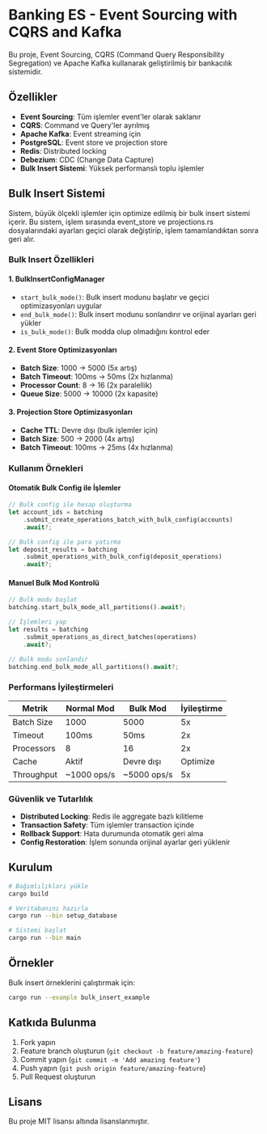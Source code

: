 # Banking ES - Event Sourcing with CQRS and Kafka

Bu proje, Event Sourcing, CQRS (Command Query Responsibility Segregation) ve Apache Kafka kullanarak geliştirilmiş bir bankacılık sistemidir.

## Özellikler

- **Event Sourcing**: Tüm işlemler event'ler olarak saklanır
- **CQRS**: Command ve Query'ler ayrılmış
- **Apache Kafka**: Event streaming için
- **PostgreSQL**: Event store ve projection store
- **Redis**: Distributed locking
- **Debezium**: CDC (Change Data Capture)
- **Bulk Insert Sistemi**: Yüksek performanslı toplu işlemler

## Bulk Insert Sistemi

Sistem, büyük ölçekli işlemler için optimize edilmiş bir bulk insert sistemi içerir. Bu sistem, işlem sırasında event_store ve projections.rs dosyalarındaki ayarları geçici olarak değiştirip, işlem tamamlandıktan sonra geri alır.

### Bulk Insert Özellikleri

#### 1. **BulkInsertConfigManager**

- `start_bulk_mode()`: Bulk insert modunu başlatır ve geçici optimizasyonları uygular
- `end_bulk_mode()`: Bulk insert modunu sonlandırır ve orijinal ayarları geri yükler
- `is_bulk_mode()`: Bulk modda olup olmadığını kontrol eder

#### 2. **Event Store Optimizasyonları**

- **Batch Size**: 1000 → 5000 (5x artış)
- **Batch Timeout**: 100ms → 50ms (2x hızlanma)
- **Processor Count**: 8 → 16 (2x paralellik)
- **Queue Size**: 5000 → 10000 (2x kapasite)

#### 3. **Projection Store Optimizasyonları**

- **Cache TTL**: Devre dışı (bulk işlemler için)
- **Batch Size**: 500 → 2000 (4x artış)
- **Batch Timeout**: 100ms → 25ms (4x hızlanma)

### Kullanım Örnekleri

#### Otomatik Bulk Config ile İşlemler

```rust
// Bulk config ile hesap oluşturma
let account_ids = batching
    .submit_create_operations_batch_with_bulk_config(accounts)
    .await?;

// Bulk config ile para yatırma
let deposit_results = batching
    .submit_operations_with_bulk_config(deposit_operations)
    .await?;
```

#### Manuel Bulk Mod Kontrolü

```rust
// Bulk modu başlat
batching.start_bulk_mode_all_partitions().await?;

// İşlemleri yap
let results = batching
    .submit_operations_as_direct_batches(operations)
    .await?;

// Bulk modu sonlandır
batching.end_bulk_mode_all_partitions().await?;
```

### Performans İyileştirmeleri

| Metrik     | Normal Mod  | Bulk Mod    | İyileştirme |
| ---------- | ----------- | ----------- | ----------- |
| Batch Size | 1000        | 5000        | 5x          |
| Timeout    | 100ms       | 50ms        | 2x          |
| Processors | 8           | 16          | 2x          |
| Cache      | Aktif       | Devre dışı  | Optimize    |
| Throughput | ~1000 ops/s | ~5000 ops/s | 5x          |

### Güvenlik ve Tutarlılık

- **Distributed Locking**: Redis ile aggregate bazlı kilitleme
- **Transaction Safety**: Tüm işlemler transaction içinde
- **Rollback Support**: Hata durumunda otomatik geri alma
- **Config Restoration**: İşlem sonunda orijinal ayarlar geri yüklenir

## Kurulum

```bash
# Bağımlılıkları yükle
cargo build

# Veritabanını hazırla
cargo run --bin setup_database

# Sistemi başlat
cargo run --bin main
```

## Örnekler

Bulk insert örneklerini çalıştırmak için:

```bash
cargo run --example bulk_insert_example
```

## Katkıda Bulunma

1. Fork yapın
2. Feature branch oluşturun (`git checkout -b feature/amazing-feature`)
3. Commit yapın (`git commit -m 'Add amazing feature'`)
4. Push yapın (`git push origin feature/amazing-feature`)
5. Pull Request oluşturun

## Lisans

Bu proje MIT lisansı altında lisanslanmıştır.

